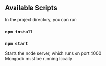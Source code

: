 ## Available Scripts

In the project directory, you can run:

### `npm install`

### `npm start`

Starts the node server, which runs on port 4000
<br>
Mongodb must be running locally


